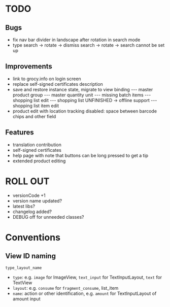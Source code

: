 # TODO

## Bugs

- fix nav bar divider in landscape after rotation in search mode
- type search -> rotate -> dismiss search -> rotate -> search cannot be set up

## Improvements

- link to grocy.info on login screen
- replace self-signed certificates description
- save and restore instance state, migrate to view binding
--- master product group
--- master quantity unit
--- missing batch items
--- shopping list edit
--- shopping list               UNFINISHED -> offline support
--- shopping list item edit
- product edit with location tracking disabled: space between barcode chips and other field

## Features

- translation contribution
- self-signed certificates
- help page with note that buttons can be long pressed to get a tip
- extended product editing

# ROLL OUT

- versionCode +1
- version name updated?
- latest libs?
- changelog added?
- DEBUG off for unneeded classes?

# Conventions

## View ID naming

`type_layout_name`

- `type`: e.g. `image` for ImageView, `text_input` for TextInputLayout, `text` for TextView
- `layout`: e.g. `consume` for `fragment_consume`, list_item
- `name`: action or other identification, e.g. `amount` for TextInputLayout of amount input